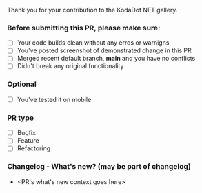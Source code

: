 Thank you for your contribution to the KodaDot NFT gallery.

### Before submitting this PR, please make sure:
- [ ] Your code builds clean without any erros or warnigns
- [ ] You've posted screenshot of demonstrated change in this PR
- [ ] Merged recent default branch, **main** and you have no conflicts
- [ ] Didn't break any original functionality 

### Optional
- [ ] You've tested it on mobile

### PR type
- [ ] Bugfix
- [ ] Feature
- [ ] Refactoring

### Changelog - What's new? (may be part of changelog)
- <PR's what's new context goes here> 
